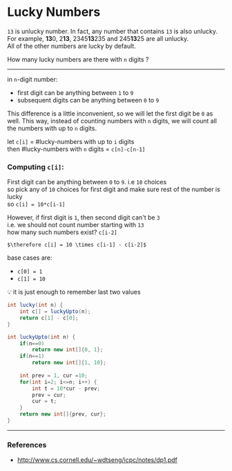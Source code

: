 # Lucky Numbers

`13` is unlucky number. In fact, any number that contains `13` is also unlucky.  
For example, **13**0, 2**13**, 2345**13**235 and 245**13**25 are all unlucky.  
All of the other numbers are lucky by default.

How many lucky numbers are there with `n` digits ?

---

in `n`-digit number:
* first digit can be anything between `1` to `9`
* subsequent digits can be anything between `0` to `9`

This difference is a little inconvenient, so we will let the first digit be `0` as
well. This way, instead of counting numbers with `n` digits, we will count all
the numbers with up to `n` digits. 

let `c[i]` = #lucky-numbers with up to `i` digits  
then #lucky-numbers with `n` digits = `c[n]-c[n-1]`

### Computing `c[i]`:

First digit can be anything between `0` to `9`. i.e `10` choices  
so pick any of `10` choices for first digit and make sure rest of the number is lucky  
so `c[i] = 10*c[i-1]`

However, if first digit is `1`, then second digit can't be `3`  
i.e. we should not count number starting with `13`  
how many such numbers exist? `c[i-2]`

`$\therefore c[i] = 10 \times c[i-1] - c[i-2]$`

base cases are:
* `c[0] = 1`
* `c[1] = 10`

:bulb: it is just enough to remember last two values

```java
int lucky(int n) {
    int c[] = luckyUpto(n);
    return c[1] - c[0];
}

int luckyUpto(int n) {
    if(n==0)
        return new int[]{0, 1};
    if(n==1)
        return new int[]{1, 10};
    
    int prev = 1, cur =10;
    for(int i=2; i<=n; i++) {
        int t = 10*cur - prev;
        prev = cur;
        cur = t;
    }
    return new int[]{prev, cur};
}
```

---

### References

* <http://www.cs.cornell.edu/~wdtseng/icpc/notes/dp1.pdf>
